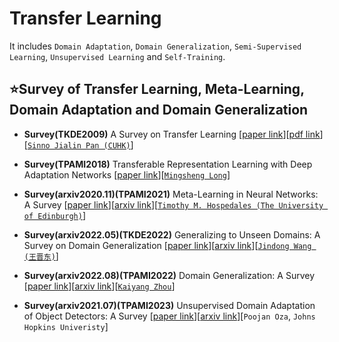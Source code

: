 # Transfer Learning

It includes `Domain Adaptation`, `Domain Generalization`, `Semi-Supervised Learning`, `Unsupervised Learning` and `Self-Training`.

## ⭐Survey of Transfer Learning, Meta-Learning, Domain Adaptation and Domain Generalization

* **Survey(TKDE2009)** A Survey on Transfer Learning [[paper link](https://ieeexplore.ieee.org/abstract/document/5288526)][[pdf link](https://cse.hkust.edu.hk/~qyang/Docs/2009/tkde_transfer_learning.pdf)][[`Sinno Jialin Pan (CUHK)`](http://www.cse.cuhk.edu.hk/~sinnopan/)]

* **Survey(TPAMI2018)** Transferable Representation Learning with Deep Adaptation Networks [[paper link](https://ieeexplore.ieee.org/abstract/document/8454781)][[`Mingsheng Long`](http://ise.thss.tsinghua.edu.cn/~mlong/)]

* **Survey(arxiv2020.11)(TPAMI2021)** Meta-Learning in Neural Networks: A Survey [[paper link](https://ieeexplore.ieee.org/abstract/document/9428530)][[arxiv link](https://arxiv.org/abs/2004.05439)][[`Timothy M. Hospedales (The University of Edinburgh)`](https://homepages.inf.ed.ac.uk/thospeda/)]

* **Survey(arxiv2022.05)(TKDE2022)** Generalizing to Unseen Domains: A Survey on Domain Generalization [[paper link](https://ieeexplore.ieee.org/abstract/document/9782500)][[arxiv link](https://arxiv.org/abs/2103.03097)][[`Jindong Wang (王晋东)`](https://jd92.wang/)]

* **Survey(arxiv2022.08)(TPAMI2022)** Domain Generalization: A Survey [[paper link](https://ieeexplore.ieee.org/abstract/document/9847099/)][[arxiv link](https://arxiv.org/abs/2103.02503)][[`Kaiyang Zhou`](https://kaiyangzhou.github.io/)]

* **Survey(arxiv2021.07)(TPAMI2023)** Unsupervised Domain Adaptation of Object Detectors: A Survey [[paper link](https://ieeexplore.ieee.org/abstract/document/10075484)][[arxiv link](https://arxiv.org/abs/2105.13502)][`Poojan Oza`, `Johns Hopkins Univeristy`]
